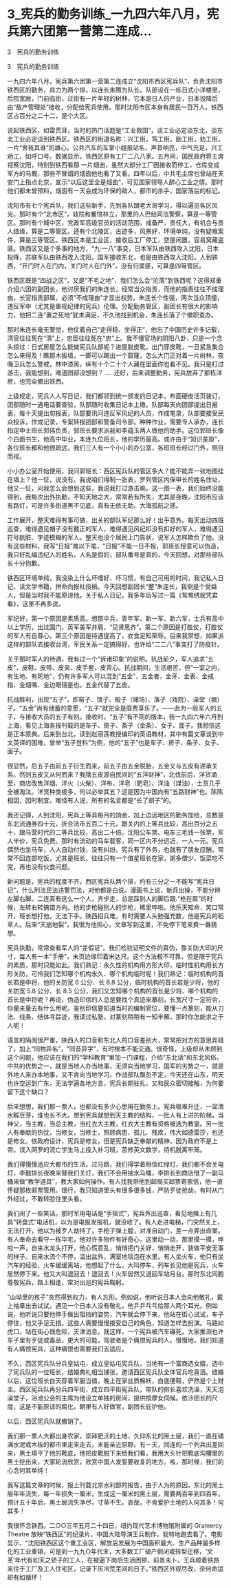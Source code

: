 # 3_宪兵的勤务训练_一九四六年八月，宪兵第六团第一营第二连成...

3　宪兵的勤务训练

3　宪兵的勤务训练

一九四六年八月，宪兵第六团第一营第二连成立“沈阳市西区宪兵队”，负责沈阳市铁西区的勤务，兵力为两个排，以连长朱腾为队长。队部设在一栋日式小洋楼里，后院宽敞，门前临街，过街有一片年轻的树林，它本是日人的产业，日本投降后由“敌产管理处”接收，分配给宪兵使用。那时沈阳市区本身有居民一百万人，铁西区占百分之二十二，是个大区。

说起铁西区，如雷贯耳，当时的热门话题是“工业救国”，谈工业必定谈东北，谈东北工业必定谈到铁西区。铁西区的街道名称：兴工街，笃工街，励工街，劝工街，一片“舍我其谁”的雄心。公共汽车的车掌小姐报站名，声音响亮，中气充足，兴工劝工，如呼口号。数据显示，铁西区原有工厂二八八家。五月间，国民政府蒋主席视察沈阳，特别到铁西看那 一片烟囱，虽然大部分工厂因接收而停工，仓库变成军方的马厩，那些不冒烟的烟囱他也看了又看。四年以后，中共毛主席也曾站在天安门上指点北京，宣示“以后这里全是烟囱”，可见国家领导人醉心工业之情。那时他们都未曾预料，烟囱有一天会成为环保的敌人，都市的杀手，国家落后的标记。

沈阳市有七个宪兵队，我们这些新手，先到各队跟老大哥学习，得以遍览各区风光。那时有个“北市区”，妓院和餐馆林立，那里的人巴结司法警察，算是一等管区。那时有个城中区，党政军高级官员的活动范围，戒备严，责任大，有机会与贵人结缘，算是二等管区。还有个北陵区，古迹多，风景好，环境单纯，没有疑难案件，算是三等管区。铁西区本是工业区，接收后工厂停工，空屋闲置，容易窝藏盗匪。铁西区又是个多事的地方，“九·一八”事变，日本军队由铁西攻入沈阳，日本投降，苏联军队由铁西攻入沈阳，国军接收东北，也是由铁西攻入沈阳。人到铁西，“开门时人在门内，关门时人在门外”，没有归属感，可算是四等管区。

铁西区既是“四战之区”，又是“不毛之地”，我们怎么会“沦落”到铁西呢？这得郑重介绍六团的副团长，他讨厌我们的朱连长，经常当众指责，而他的指责往往不成理由，长官指责部属，必须“不成理由”才显出权势。朱连长个性强，两次当众顶撞，违反军中（尤其是重视纪律的宪兵）伦理。分配勤务管区，副团长有很大的影响力，他把二连“置之死地”犹未满足，不久他找到机会，朱连长落了个撤职查办。

那时朱连长毫无警觉，他仗着自己“走得稳、坐得正”，他忘了中国历史许多记载，清官往往死在“清”上，忠臣往往死在“忠”上。我不懂官场的阴阳八卦，只是一个念头掠过：日式房屋怎么能做宪兵队部呢？进屋脱皮靴，出门穿皮靴，一旦紧急集合怎么来得及！瞧那木板墙，一脚可以踢出一个窟窿，怎么大门正对着一片树林，夜晚卫兵怎么警戒，林中漆黑，纵有十个二十个人藏在里面你也看不见。我只是打过游击，我能想到，难道团部没想到？……还好，后来调整勤务，宪兵放弃了那栋洋房，也完全撤出铁西。

上级规定，宪兵人人写日记，我们都领到统一颁发的日记本，布面硬皮活页装订，团部随时一通电话要查验，队部随时收集日记本上缴。队部每天向团部提出日报表，每十天提出旬报表，队部要讯问违反军风纪的人员，作成笔录，队部要接受民众投诉，作成记录，专案转报团部和警备司令部。种种作业，需要专人承办，连长指定中士班长郭伟负责，郭班长要求派我和李蕴玉两人做他的助手。这位郭班长像个白面书生，他高中毕业，本连九位班长，他的学历最高。或许由于“知识差距”，各位班长都和他很疏远，我们三人有一个小小的办公室，各班班长经过门外，侧目而视。

小小办公室开始使用，我问郭班长：西区宪兵队的管区多大？能不能弄一张地图挂在墙上？他一怔，说没有。我说咱们得制一张表，罗列管区内保甲长的姓名住址，他又一怔，问我怎么会想到这些，我说我打过游击嘛。这一图一表，我们始终没能得到，我每次出外执勤，不知天地之大，常常若有所失，尤其是夜晚，沈阳市应该有路灯，可是许多街道黑不见底，真有无依无助、大海孤航之感。

工作展开，整天难得有事可做，出关的部队军纪那么好！出乎意外。每天出动四班巡查，难得遇见帽子没有戴正的军人，难得遇见风纪扣没有扣好的军人，难得遇见符号肮脏、字迹模糊的军人。整天也没个居民上门告状，说军人怎样欺负了他。没有这些材料，我写“日报”难以下笔，“日报”不能一日不报，郭班长授意可以伪造，我只好乱编违纪人的姓名，人名是假的，部队番号是真的，今天回想，对那些部队长十分抱歉。

铁西区环境单纯，我没染上什么坏嗜好、坏习惯，有自己可用的时间，我记私人日记，读文学书籍，拼命向报社投稿。今天回想副团长“整”朱连长，我倒是个受益人，但是当时我不能原谅他。关于私人日记，我多年后写过一篇《鸳鸯绣就凭君看》，这里不再多说。

军纪好，第一个原因是素质高。想那伞兵、青年军、新一军、新六军，士兵有高中以上学历，出过国门，英军美军并肩，“见贤思齐”。第二个原因是打胜仗，打胜仗的军人有自尊心。第三个原因是待遇提高了，衣食足知荣辱。后来我常想，如果派这样的部队去接收台湾，军民关系一定搞得好，也许给“二二八”事变打了防疫针。

关于那时军人的待遇，我有过一个“诉诸印象”的说明。抗战前夕，军人追求“五皮”，皮鞋、皮带、皮夹、皮手套、皮背心。抗战期间，生活艰苦，但“一室之内，有生地、有死地”，仍有许多军人可以混到“五金”，五金者，金牙、金表、金戒指、金烟嘴、金边眼镜是也。五金代替了五皮。

抗战胜利，出现“五子”，即窑子、馆子、骰子（赌场）、落子（戏院）、澡堂（塘）子。“五金”尚有储蓄的意愿，“五子”就完全是靡费享乐了。——此为一般军人的五子，与接收大员的五子有别。接收时，“五子”有不同的版本，我一九四六年六月到上海，看见上海各报刊载的是车子、房子、条子（金条）、女子、面子。我相信这是正本原典。后来到台北，读到赵丽莲教授编印的英语教材，其中有篇文章谈到中文英译的困难，曾举“五子登科”为例，他的“五子”也是车子、房子、条子、女子、面子。

很显然，后五子由前五子衍生而来，前五子由五金脱胎，五金又与五皮有递承关系。然则五皮又从何而来？我猜五皮源自民间的“五洋财神”，北伐前后，洋货涌至，商店改售洋烟、洋火（火柴）、洋布、洋皂（肥皂）、洋油（煤油），土货几乎全被淘汰。洋货种类极多，何以必举其五？这是因为中国向有“五路财神”也。陈陈相因，因时制宜，难怪有人说，所有的名言都是“长了胡子”的。

我还记得，人到沈阳，宪兵上等兵每月的饷金，加上边远地区的勤务加给，总数是东北流通券四十元，折合法币五百二十元，跟关内的上等兵比较，高出百分之五十，跟马营时代的二等兵比较，高出二十倍。沈阳公车票、电车三毛钱一张票，军人半价，宪兵免费。那时有流动的马车载客，同一区内不分远近，一人一元。宪兵偶然也坐马车，人人自动付钱，没有纠纷。宪兵有了外务，也就有了朋友应酬，常常不回连部吃饭，尤其是班长，往往只有一个值星班长在家，粥多僧少，饭菜吃不完，再也没有伙食问题。

新问题是，宪兵的程度不齐，西区宪兵队两个排，约有三分之一不能写“宪兵日记”，什么刑法民法违警罚法，对他都是白说。漫画书上说，新兵出操，不能分辨左脚右脚。二连真有这么一个人，齐步走，总是踩别人的脚后跟.“枪在肩”的时候，左转右转搞错方向。他的步枪碰别人的步枪，稀里哗啦。他乐天知命，笑口常开，班长想打他，无法下手。陕西招兵难，有时需要人头勉强充数，他是宪兵的稻草人。后来“天崩地裂”，我很为他担心，文章写到这里，不免停下笔来费一番猜想。

宪兵执勤，常常查看军人的“差假证”。我们检验证明文件的真伪，靠关防大印的尺寸，每人有一本“手册”，末页边缘印着米达尺。这个方法极不可靠，但是限于宪兵的素质，那时只能如此。我们熟记：永久性的机构用方形大印，临时性机构用长方形关防，可怜我们怎知哪个机构永久、哪个机构临时呢！我们熟记：临时机构的首长若是中将，他的关防宽 6 公分、长 8.8 公分，临时机构的首长若是少将，他的关防宽 5.8 公分、长 8.5 公分，我们又怎知哪个机构的首长是少将、哪个机构的首长是中将呢？再说，伪造印信的人总是要找个真迹来摹刻，长宽尺寸一定符合，你量来量去有什么用呢。鉴别印信要知道当时的编制官位，要懂一点篆刻，能从刀法、线条、结体寻踪迹，我读过私塾，对篆刻稍稍有一知半解，那时你怎能求之于人呢！

语言的隔阂很严重，陕西人的口音和东北人的口音差别大，常常把对方的意思弄错了，加上“同物异名”，“同音异字”，有时根本不能交通。很奇怪，上级却从未顾到这个问题，他应该在我们的“学科教育”里加一门课程，介绍“东北话”和东北风俗。中共的优势之一，就是当地人办当地事，无须向当地学习，国军的劣势之一，就是外地人来办本地事，又不肯向当地学习。作战部队飘忽不定，今天还在山东，明天也许空运到广东，无法学遍各地方言，宪兵长期驻扎，又和民众密切接触，为何要留下这个缺口？

后来想想，我们那一票人，也都没有多少心思用在勤务上。宪兵极难升迁，一盆清水孵豆芽，谁也长不大。想到宪兵就想到天主教的结构，一批人有上进的阶梯，当神父，当主教，当总主教，当红衣大主教，红衣大主教有资格被选为教皇。另一批人有奉献的热忱，当修女，当修士，照顾病患、孤儿、残疾，伟大如德雷莎，也还是修女。依政府设计，宪兵是修女，但是宪兵缺乏奉献的精神，因为政府不是上帝。误入网罗的流亡学生马上投入补习班，苦修英文数学，待机脱离牢笼。

我们得慢慢适应大都市的生活。过马路，我们得学着相信红绿灯，我们都不会关电灯，李戬排长夜晚来替我们关灯，我们不会用抽水马桶，李排长到商店借了一副马桶来做“教学道具”，教大家如何操作。有人找我带他到邮局买邮票寄家信，他一直怀疑那枚邮票管用。银行，我只知道里头有很多很多钱，严防歹徒抢劫，有时从门外经过，不敢转脸住里头看。

我们闹了一些笑话。那时军用电话是“手摇式”，宪兵外出巡查，看见地摊上有几具“转盘式”电话机，以为是电报发报机，就没收了。有人走进电梯，门突然关上，无法打开，他以为被歹人劫持了，手枪子弹上膛，对准自动门，差一点弄出命案。有人奉命去看守一栋华宅，他对许多物件有好奇心，这里动一动，那里摸一摸，哗啦一声，自来水龙头打开，他心慌意乱，悄悄把门关好，悄悄走开，装做平安无事的样子。自来水流个不停，溢出盆外，满室地毯泡在水里。有人坐火车，他只有坐汽车的经验，火车缓缓离站，他想起了什么，大叫停车，列车长见他是宪兵，火车居然停下来。他又大叫退回去！退回去！火车居然又退回车站月台。那时东北同胞尊敬宪兵，路上相逢，常对出巡的宪兵鞠躬。

“山坳里的孩子”突然得到权力，有人忘形。例如说，他听说日本人会向他敬礼，戴上袖章出去试试，遇见一个日本人没有敬礼，他乒乒乓乓给那人两个耳光。例如说，他听说只要他伸手做出阻挡的姿势，汽车就会停下来，他站在街心试试，车子停住，他又手足无措。这些人需要慢慢接受自己的角色，知道怎样去扮演。马路如虎口，站在街心很危险，天津消息，就这样，一个宪兵被汽车碾死。大家推测也许车子里有歹徒或毒品，更大的可能，驾驶者是个痛恨宪兵的人。慢慢地，我们知道有人痛恨宪兵，这种痛恨也需要我们去适应。

不久，西区宪兵队分兵皇姑屯，成立皇姑屯宪兵队。当地有一个富商选女婿，选中了宪兵队的一位班长，结婚典礼相当铺张，邀请西区宪兵队全体官兵吃喜酒。结婚以后，这位班长白天穿着军服当值，晚上在家丝质棉袄，白底便鞋，俨然是个土财主。西区宪兵队再分兵四平街，成立四平街宪兵队，带队的排长喜欢洗澡，天天泡澡堂子，浴池公会的主席为他设立单独的房间，提供按摩女伺候。依沙团长的尺度，这是不能原谅的腐化，朝里有人好做官，副团长庇护他。

以后，西区宪兵队就撤销了。

我们那一票人大都出身农家，崇拜肥沃的土地，久仰东北的黑土层，我们一直在铺满水泥或木板的都市里走来走去，未能亲近原野。有一天，同连的一个列兵出差回来，黑土填平了他的靴底，他把皮靴脱下来给我们看，我用大头针把靴底沟槽里的黑土挖出来，大家轮流欣赏，欣赏中国人发誓要收复的地方。咳，那时候，我们的心念何其单纯！

我写这篇文章的时候，报上刊载北京水利部的报告，由于人为的原因，东北的黑土层年年流失，每一年损失一厘米，生成这一厘米的黑土层，需要两百年到四百年，预计五十年后，黑土层流失净尽，寸草不生。哀哉，不肯爱护土地的人何其多！何其多！

我很怀念铁西。二○○三年五月二十四日，纽约现代艺术博物馆附属的 Gramercy Theatre 放映“铁西区”的纪录片，中国大陆导演王兵制作，我特地跑去看了。电影显示，“沈阳铁西区这个重工业区，解放后发展为中国面积最大、生产品种最多样化的工业重镇，可是到一九九○年代末，大多数工厂破产倒闭或转型迁移，‘文革’年代有如天之骄子的工人，在被逼下岗后生活困顿、前景未卜。王兵顺着铁路来往于工厂及工人住宅区，记录下灰冷荒芜间的日子。”铁西区外观尽改，奈何命运却有如循环！